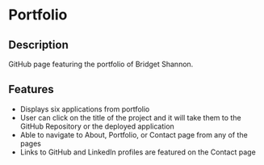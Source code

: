 # Portfolio

## Description

GitHub page featuring the portfolio of Bridget Shannon.

## Features

- Displays six applications from portfolio
- User can click on the title of the project and it will take them to the GitHub Repository or the deployed application
- Able to navigate to About, Portfolio, or Contact page from any of the pages
- Links to GitHub and LinkedIn profiles are featured on the Contact page

